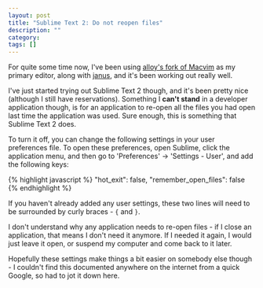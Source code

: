 ```yaml
---
layout: post
title: "Sublime Text 2: Do not reopen files"
description: ""
category: 
tags: []
---
```


For quite some time now, I've been using [alloy's fork of Macvim](https://github.com/alloy/macvim) as my primary editor, along with [janus](https://github.com/carlhuda/janus), and it's been working out really well.

I've just started trying out Sublime Text 2 though, and it's been pretty nice (although I still have reservations). Something I **can't stand** in a developer application though, is for an application to re-open all the files you had open last time the application was used. Sure enough, this is something that Sublime Text 2 does.

To turn it off, you can change the following settings in your user preferences file. To open these preferences, open Sublime, click the application menu, and then go to 'Preferences' -> 'Settings - User', and add the following keys:

{% highlight javascript %}
"hot_exit": false,
"remember_open_files": false
{% endhighlight %}

If you haven't already added any user settings, these two lines will need to be surrounded by curly braces - `{` and `}`.

I don't understand why any application needs to re-open files - if I close an application, that means I don't need it anymore. If I needed it again, I would just leave it open, or suspend my computer and come back to it later. 

Hopefully these settings make things a bit easier on somebody else though - I couldn't find this documented anywhere on the internet from a quick Google, so had to jot it down here.
